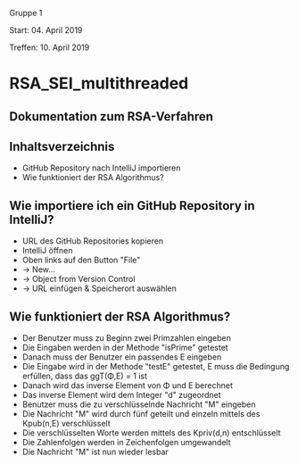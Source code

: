 Gruppe 1

Start: 04. April 2019

Treffen: 10. April 2019

# **RSA_SEI_multithreaded**

## Dokumentation zum RSA-Verfahren

## Inhaltsverzeichnis
* GitHub Repository nach IntelliJ importieren
* Wie funktioniert der RSA Algorithmus?

## Wie importiere ich ein GitHub Repository in IntelliJ?
* URL des GitHub Repositories kopieren
* IntelliJ öffnen
* Oben links auf den Button "File"
* -> New...
* -> Object from Version Control
* -> URL einfügen & Speicherort auswählen

## Wie funktioniert der RSA Algorithmus?
* Der Benutzer muss zu Beginn zwei Primzahlen eingeben
* Die Eingaben werden in der Methode "isPrime" getestet
* Danach muss der Benutzer ein passendes E eingeben
* Die Eingabe wird in der Methode "testE" getestet, E muss die Bedingung erfüllen, dass das ggT(Φ,E) = 1 ist
* Danach wird das inverse Element von Φ und E berechnet
* Das inverse Element wird dem Integer "d" zugeordnet
* Benutzer muss die zu verschlüsselnde Nachricht "M" eingeben
* Die Nachricht "M" wird durch fünf geteilt und einzeln mittels des Kpub(n,E) verschlüsselt
* Die verschlüsselten Worte werden mittels des Kpriv(d,n) entschlüsselt
* Die Zahlenfolgen werden in Zeichenfolgen umgewandelt
* Die Nachricht "M" ist nun wieder lesbar
